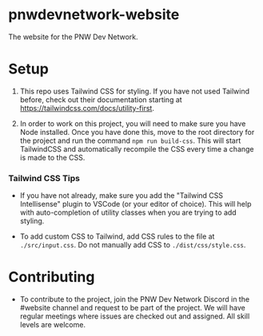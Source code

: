 # pnwdevnetwork-website
The website for the PNW Dev Network.

# Setup
1. This repo uses Tailwind CSS for styling. If you have not used Tailwind before, check out their documentation starting at https://tailwindcss.com/docs/utility-first.

1. In order to work on this project, you will need to make sure you have Node installed. Once you have done this, move to the root directory for the project and run the command ```npm run build-css```. This will start TailwindCSS and automatically recompile the CSS every time a change is made to the CSS.

### Tailwind CSS Tips
- If you have not already, make sure you add the "Tailwind CSS Intellisense" plugin to VSCode (or your editor of choice). This will help with auto-completion of utility classes when you are trying to add styling.

- To add custom CSS to Tailwind, add CSS rules to the file at ```./src/input.css```. Do not manually add CSS to ```./dist/css/style.css```.

# Contributing
- To contribute to the project, join the PNW Dev Network Discord in the #website channel and request to be part of the project. We will have regular meetings where issues are checked out and assigned. All skill levels are welcome.